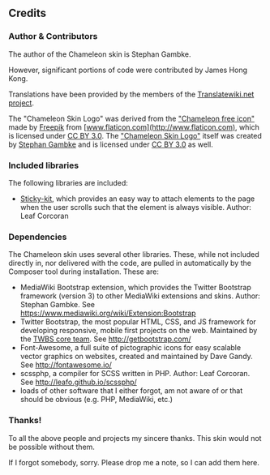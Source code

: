 ## Credits

### Author & Contributors

The author of the Chameleon skin is Stephan Gambke.

However, significant portions of code were contributed by James Hong Kong.

Translations have been provided by the members of the [Translatewiki.net
project](https://translatewiki.net).

The "Chameleon Skin Logo" was derived from the ["Chameleon free
icon"](http://www.flaticon.com/free-icon/chameleon_36320) made by
[Freepik](http://www.freepik.com) from
[www.flaticon.com](http://www.flaticon.com), which is licensed under [CC BY
3.0](http://creativecommons.org/licenses/by/3.0/). The ["Chameleon Skin
Logo"](Chameleon.svg) itself
was created by [Stephan Gambke](https://www.mediawiki.org/wiki/User:F.trott) and
is licensed under [CC BY 3.0](http://creativecommons.org/licenses/by/3.0/) as
well.

### Included libraries

The following libraries are included:
* [Sticky-kit](http://leafo.net/sticky-kit/), which provides an easy way to
  attach elements to the page when the user scrolls such that the element is
  always visible. Author: Leaf Corcoran


### Dependencies

The Chameleon skin uses several other libraries. These, while not included
directly in, nor delivered with the code, are pulled in automatically by the
Composer tool during installation. These are:
* MediaWiki Bootstrap extension, which provides the Twitter Bootstrap
  framework (version 3) to other MediaWiki extensions and skins. Author: Stephan
  Gambke. See https://www.mediawiki.org/wiki/Extension:Bootstrap
* Twitter Bootstrap, the most popular HTML, CSS, and JS framework for
  developing responsive, mobile first projects on the web. Maintained by the
  [TWBS core team](https://github.com/orgs/twbs/people). See
  http://getbootstrap.com/
* Font-Awesome, a full suite of pictographic icons for easy scalable vector
  graphics on websites, created and maintained by Dave Gandy. See
  http://fontawesome.io/
* scssphp, a compiler for SCSS written in PHP. Author: Leaf Corcoran. See
  http://leafo.github.io/scssphp/  
* loads of other software that I either forgot, am not aware of or that should
  be obvious (e.g. PHP, MediaWiki, etc.)

### Thanks!

To all the above people and projects my sincere thanks. This skin would not be
possible without them.

If I forgot somebody, sorry. Please drop me a note, so I can add them here.
